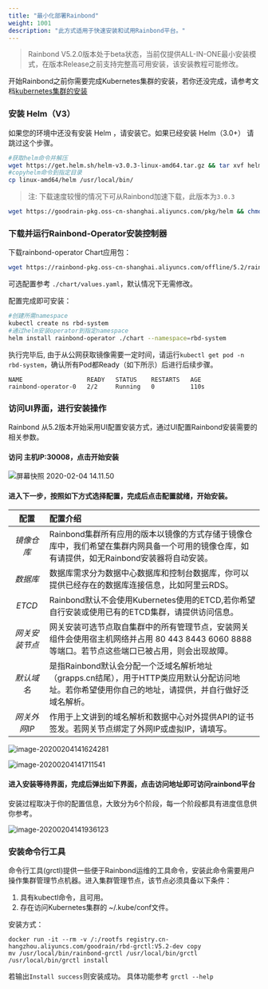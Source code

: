 ```yaml
---
title: "最小化部署Rainbond"
weight: 1001
description: "此方式适用于快速安装和试用Rainbond平台。"
---
```


> Rainbond V5.2.0版本处于beta状态，当前仅提供ALL-IN-ONE最小安装模式，在版本Release之前支持完整高可用安装，该安装教程可能修改。

开始Rainbond之前你需要完成Kubernetes集群的安装，若你还没完成，请参考文档[kubernetes集群的安装](../k8s-install/)

### 安装 Helm（V3）

如果您的环境中还没有安装 Helm ，请安装它。如果已经安装 Helm（3.0+） 请跳过这个步骤。

```bash
#获取helm命令并解压
wget https://get.helm.sh/helm-v3.0.3-linux-amd64.tar.gz && tar xvf helm-v3.0.3-linux-amd64.tar.gz
#copyhelm命令到指定目录
cp linux-amd64/helm /usr/local/bin/
```

> 注: 下载速度较慢的情况下可从Rainbond加速下载，此版本为`3.0.3`

```bash
wget https://goodrain-pkg.oss-cn-shanghai.aliyuncs.com/pkg/helm && chmod +x helm && mv helm /usr/local/bin/
```


### 下载并运行Rainbond-Operator安装控制器

下载rainbond-operator Chart应用包：

```bash
wget https://rainbond-pkg.oss-cn-shanghai.aliyuncs.com/offline/5.2/rainbond-operator-charts-V5.2.0-beta1.tgz && tar zxvf rainbond-operator-charts-V5.2.0-beta1.tgz

```

可选配置参考 `./chart/values.yaml`，默认情况下无需修改。

配置完成即可安装：
```bash
#创建所需namespace
kubectl create ns rbd-system
#通过helm安装operator到指定namespace
helm install rainbond-operator ./chart --namespace=rbd-system
```

执行完毕后, 由于从公网获取镜像需要一定时间，请运行```kubectl get pod -n rbd-system```，确认所有Pod都Ready（如下所示）后进行后续步骤。

```
NAME                  READY   STATUS    RESTARTS   AGE
rainbond-operator-0   2/2     Running   0          110s
```


### 访问UI界面，进行安装操作
   Rainbond 从5.2版本开始采用UI配置安装方式，通过UI配置Rainbond安装需要的相关参数。

#### 访问 **主机IP:30008**，点击开始安装

![屏幕快照 2020-02-04 14.11.50](https://grstatic.oss-cn-shanghai.aliyuncs.com/images/5.2/rainbond-install-1.jpg)

#### 进入下一步，按照如下方式选择配置，完成后点击配置就绪，开始安装。


| 配置 | 配置介绍 |
| :----: | :--- |
|*镜像仓库* |Rainbond集群所有应用的版本以镜像的方式存储于镜像仓库中，我们希望在集群内网具备一个可用的镜像仓库，如有请提供，如无Rainbond安装器将自动安装。|
|*数据库* |数据库需求分为数据中心数据库和控制台数据库，你可以提供已经存在的数据库连接信息，比如阿里云RDS。|
|*ETCD* |Rainbond默认不会使用Kubernetes使用的ETCD,若你希望自行安装或使用已有的ETCD集群，请提供访问信息。|
|*网关安装节点*  |网关安装可选节点取自集群中的所有管理节点，安装网关组件会使用宿主机网络并占用 80 443 8443 6060 8888 等端口。若节点这些端口已被占用，则会出现故障。|
|*默认域名* |是指Rainbond默认会分配一个泛域名解析地址（grapps.cn结尾），用于HTTP类应用默认分配访问地址。若你希望使用你自己的地址，请提供，并自行做好泛域名解析。|
|*网关外网IP* |作用于上文讲到的域名解析和数据中心对外提供API的证书签发。若网关节点绑定了外网IP或虚拟IP，请填写。|



![image-20200204141624281](https://grstatic.oss-cn-shanghai.aliyuncs.com/images/5.2/rainbond-install-2.jpg)

![image-20200204141711541](https://grstatic.oss-cn-shanghai.aliyuncs.com/images/5.2/rainbond-install-3.jpg)

#### 进入安装等待界面，完成后弹出如下界面，点击访问地址即可访问rainbond平台

安装过程取决于你的配置信息，大致分为6个阶段，每一个阶段都具有进度信息供你参考。

![image-20200204141936123](https://grstatic.oss-cn-shanghai.aliyuncs.com/images/5.2/rainbond-install-4.jpg)


### 安装命令行工具

   命令行工具(grctl)提供一些便于Rainbond运维的工具命令，安装此命令需要用户操作集群管理节点机器。进入集群管理节点，该节点必须具备以下条件：

1. 具有kubectl命令，且可用。
2. 存在访问Kubernetes集群的 ~/.kube/conf文件。

安装方式：

```
docker run -it --rm -v /:/rootfs registry.cn-hangzhou.aliyuncs.com/goodrain/rbd-grctl:V5.2-dev copy
mv /usr/local/bin/rainbond-grctl /usr/local/bin/grctl
/usr/local/bin/grctl install
```

若输出`Install success`则安装成功。
具体功能参考 `grctl --help`

